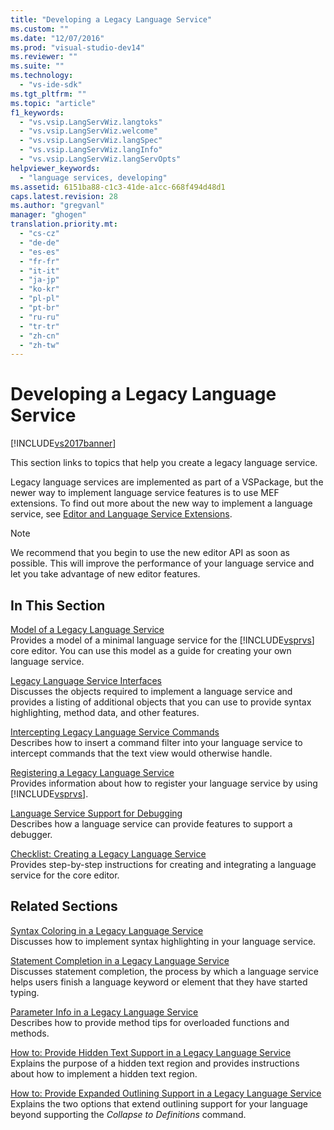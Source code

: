 ```yaml
---
title: "Developing a Legacy Language Service"
ms.custom: ""
ms.date: "12/07/2016"
ms.prod: "visual-studio-dev14"
ms.reviewer: ""
ms.suite: ""
ms.technology: 
  - "vs-ide-sdk"
ms.tgt_pltfrm: ""
ms.topic: "article"
f1_keywords: 
  - "vs.vsip.LangServWiz.langtoks"
  - "vs.vsip.LangServWiz.welcome"
  - "vs.vsip.LangServWiz.langSpec"
  - "vs.vsip.LangServWiz.langInfo"
  - "vs.vsip.LangServWiz.langServOpts"
helpviewer_keywords: 
  - "language services, developing"
ms.assetid: 6151ba88-c1c3-41de-a1cc-668f494d48d1
caps.latest.revision: 28
ms.author: "gregvanl"
manager: "ghogen"
translation.priority.mt: 
  - "cs-cz"
  - "de-de"
  - "es-es"
  - "fr-fr"
  - "it-it"
  - "ja-jp"
  - "ko-kr"
  - "pl-pl"
  - "pt-br"
  - "ru-ru"
  - "tr-tr"
  - "zh-cn"
  - "zh-tw"
---
```

# Developing a Legacy Language Service
[!INCLUDE[vs2017banner](../../code-quality/includes/vs2017banner.md)]

This section links to topics that help you create a legacy language service.  
  
 Legacy language services are implemented as part of a VSPackage, but the newer way to implement language service features is to use MEF extensions. To find out more about the new way to implement a language service, see [Editor and Language Service Extensions](../../extensibility/editor-and-language-service-extensions.md).  
  
> [!NOTE]
>  We recommend that you begin to use the new editor API as soon as possible. This will improve the performance of your language service and let you take advantage of new editor features.  
  
## In This Section  
 [Model of a Legacy Language Service](../../extensibility/internals/model-of-a-legacy-language-service.md)  
 Provides a model of a minimal language service for the [!INCLUDE[vsprvs](../../code-quality/includes/vsprvs_md.md)] core editor. You can use this model as a guide for creating your own language service.  
  
 [Legacy Language Service Interfaces](../../extensibility/internals/legacy-language-service-interfaces.md)  
 Discusses the objects required to implement a language service and provides a listing of additional objects that you can use to provide syntax highlighting, method data, and other features.  
  
 [Intercepting Legacy Language Service Commands](../../extensibility/internals/intercepting-legacy-language-service-commands.md)  
 Describes how to insert a command filter into your language service to intercept commands that the text view would otherwise handle.  
  
 [Registering a Legacy Language Service](../../extensibility/internals/registering-a-legacy-language-service2.md)  
 Provides information about how to register your language service by using [!INCLUDE[vsprvs](../../code-quality/includes/vsprvs_md.md)].  
  
 [Language Service Support for Debugging](../../extensibility/internals/language-service-support-for-debugging.md)  
 Describes how a language service can provide features to support a debugger.  
  
 [Checklist: Creating a Legacy Language Service](../../extensibility/internals/checklist--creating-a-legacy-language-service.md)  
 Provides step-by-step instructions for creating and integrating a language service for the core editor.  
  
## Related Sections  
 [Syntax Coloring in a Legacy Language Service](../../extensibility/internals/syntax-coloring-in-a-legacy-language-service.md)  
 Discusses how to implement syntax highlighting in your language service.  
  
 [Statement Completion in a Legacy Language Service](../../extensibility/internals/statement-completion-in-a-legacy-language-service.md)  
 Discusses statement completion, the process by which a language service helps users finish a language keyword or element that they have started typing.  
  
 [Parameter Info in a Legacy Language Service](../../extensibility/internals/parameter-info-in-a-legacy-language-service1.md)  
 Describes how to provide method tips for overloaded functions and methods.  
  
 [How to: Provide Hidden Text Support in a Legacy Language Service](../../extensibility/internals/how-to--provide-hidden-text-support-in-a-legacy-language-service.md)  
 Explains the purpose of a hidden text region and provides instructions about how to implement a hidden text region.  
  
 [How to: Provide Expanded Outlining Support in a Legacy Language Service](../../extensibility/internals/how-to--provide-expanded-outlining-support-in-a-legacy-language-service.md)  
 Explains the two options that extend outlining support for your language beyond supporting the *Collapse to Definitions* command.